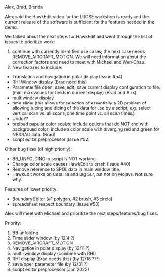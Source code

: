 Alex, Brad, Brenda

Alex said the HawkEdit video for the LROSE workshop is ready and the current release of the software is sufficient for the features needed in the demo.

We talked about the next steps for HawkEdit and went through the list of issues to prioritize work:
1. continue with currently identified use cases; the next case needs REMOVE_AIRCRAFT_MOTION.  We will need information about the correction factors and need to meet with Michael and Wen-Chau.
2. New features to include:


- Translation and navigation in polar display (Issue #54)
- RHI Window display (Brad need this)
- Parameter file open, save, edit, save current display configuration to file. (min, max values for fields in current display) (Brad and Alex)
- multiwindow display 
- time slider (this allows for selection of essentially a 2D problem of allowing slicing and dicing of the data for use by a script; e.g. select vertical scan vs. all scans, one time point vs. all scan times.)
- Undo??
- preload popular color scales; include options that do NOT end with background color; include a color scale with diverging red and green for NEXRAD data. (Brad)
- script editor preprocessor (Issue #52)

Other bug fixes (of high priority):
* BB_UNFOLDING in script is NOT working
* Change color scale causes HawkEdit to crash (Issue #40)
* Remove reference to SPOL data in main window title.
* HawkEdit works on Catalina and Big Sur, but not on Mojave. Not sure why.

Features of lower priority:
* Boundary Editor (#1 polygon, #2 brush, #3 circle)
* spreadsheet respect boundary (Issue #53)

Alex will meet with Michael and prioritize the next steps/features/bug fixes.

Priority:
1. BB unfolding
2. Time slider window (by 12/4 ?)
3. REMOVE_AIRCRAFT_MOTION
4. Navigation in polar display (by 12/11 ?)
5. multi-window display (combine with RHI)
6. RHI display (Brad needs this) (by 12/18 ???)
7. save/open parameter file  (by 12/31 ?)
8. script editor preprocessor (Jan 2022)
